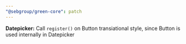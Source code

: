 ```yaml
---
"@sebgroup/green-core": patch
---
```


**Datepicker:** Call `register()` on Button transiational style, since Button is used internally in Datepicker
